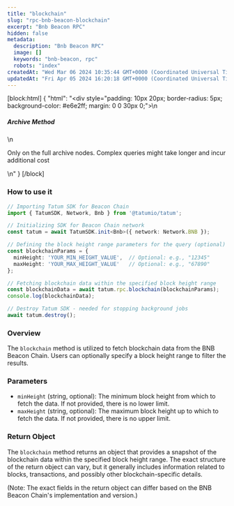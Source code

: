 ```yaml
---
title: "blockchain"
slug: "rpc-bnb-beacon-blockchain"
excerpt: "Bnb Beacon RPC"
hidden: false
metadata: 
  description: "Bnb Beacon RPC"
  image: []
  keywords: "bnb-beacon, rpc"
  robots: "index"
createdAt: "Wed Mar 06 2024 10:35:44 GMT+0000 (Coordinated Universal Time)"
updatedAt: "Fri Apr 05 2024 16:20:18 GMT+0000 (Coordinated Universal Time)"
---
```

[block:html]
{
  "html": "<div style=\"padding: 10px 20px; border-radius: 5px; background-color: #e6e2ff; margin: 0 0 30px 0;\">\n  <h5>Archive Method</h5>\n  <p>Only on the full archive nodes. Complex queries might take longer and incur additional cost</p>\n</div>"
}
[/block]


### How to use it

```typescript
// Importing Tatum SDK for Beacon Chain
import { TatumSDK, Network, Bnb } from '@tatumio/tatum';

// Initializing SDK for Beacon Chain network
const tatum = await TatumSDK.init<Bnb>({ network: Network.BNB });

// Defining the block height range parameters for the query (optional)
const blockchainParams = {
  minHeight: 'YOUR_MIN_HEIGHT_VALUE',  // Optional: e.g., "12345"
  maxHeight: 'YOUR_MAX_HEIGHT_VALUE'   // Optional: e.g., "67890"
};

// Fetching blockchain data within the specified block height range
const blockchainData = await tatum.rpc.blockchain(blockchainParams);
console.log(blockchainData);

// Destroy Tatum SDK - needed for stopping background jobs
await tatum.destroy();
```

### Overview

The `blockchain` method is utilized to fetch blockchain data from the BNB Beacon Chain. Users can optionally specify a block height range to filter the results.

### Parameters

- `minHeight` (string, optional): The minimum block height from which to fetch the data. If not provided, there is no lower limit.
- `maxHeight` (string, optional): The maximum block height up to which to fetch the data. If not provided, there is no upper limit.

### Return Object

The `blockchain` method returns an object that provides a snapshot of the blockchain data within the specified block height range. The exact structure of the return object can vary, but it generally includes information related to blocks, transactions, and possibly other blockchain-specific details.

(Note: The exact fields in the return object can differ based on the BNB Beacon Chain's implementation and version.)
